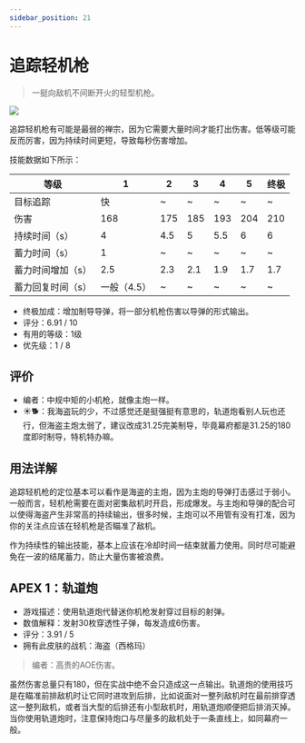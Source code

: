 ```yaml
---
sidebar_position: 21
---
```


# 追踪轻机枪

> 一挺向敌机不间断开火的轻型机枪。

<img src="/terms/TM.png" style={{zoom:1.25}}/>

追踪轻机枪有可能是最弱的禅宗，因为它需要大量时间才能打出伤害。低等级可能反而厉害，因为持续时间更短，导致每秒伤害增加。

技能数据如下所示：

| 等级              | 1           | 2    | 3    | 4    | 5    | 终极 |
| ----------------- | ----------- | ---- | ---- | ---- | ---- | ---- |
| 目标追踪          | 快          | ~    | ~    | ~    | ~    | ~    |
| 伤害              | 168         | 175  | 185  | 193  | 204  | 210  |
| 持续时间（s）     | 4           | 4.5  | 5    | 5.5  | 6    | 6    |
| 蓄力时间（s）     | 1           | ~    | ~    | ~    | ~    | ~    |
| 蓄力时间增加（s） | 2.5         | 2.3  | 2.1  | 1.9  | 1.7  | 1.7  |
| 蓄力回复时间（s） | 一般（4.5） | ~    | ~    | ~    | ~    | ~    |

- 终极加成：增加制导导弹，将一部分机枪伤害以导弹的形式输出。
- 评分：6.91 / 10
- 有用的等级：1级
- 优先级：1 / 8

## 评价

- 编者：中规中矩的小机枪，就像主炮一样。
- ☀🐕：我海盗玩的少，不过感觉还是挺强挺有意思的，轨道炮看别人玩也还行，但海盗主炮太弱了，建议改成31.25完美制导，毕竟幕府都是31.25的180度即时制导，特机特办嘛。

## 用法详解

追踪轻机枪的定位基本可以看作是海盗的主炮，因为主炮的导弹打击感过于弱小。一般而言，轻机枪需要在面对密集敌机时开启，形成爆发。与主炮和导弹的配合可以使得海盗产生非常高的持续输出，很多时候，主炮可以不用管有没有打准，因为你的关注点应该在轻机枪是否瞄准了敌机。

作为持续性的输出技能，基本上应该在冷却时间一结束就蓄力使用。同时尽可能避免在一波的结尾蓄力，防止大量伤害被浪费。

## APEX 1：轨道炮

- 游戏描述：使用轨道炮代替迷你机枪发射穿过目标的射弹。
- 数值解释：发射30枚穿透性子弹，每发造成6伤害。
- 评分：3.91 / 5
- 拥有此皮肤的战机：海盗（西格玛）

> 编者：高贵的AOE伤害。

虽然伤害总量只有180，但在实战中绝不会只造成这一点输出。轨道炮的使用技巧是在瞄准前排敌机时让它同时进攻到后排，比如说面对一整列敌机时在最前排穿透这一整列敌机，或者当大型的后排还有小型敌机时，用轨道炮顺便把后排消灭掉。当你使用轨道炮时，注意保持炮口与尽量多的敌机处于一条直线上，如同幕府一般。